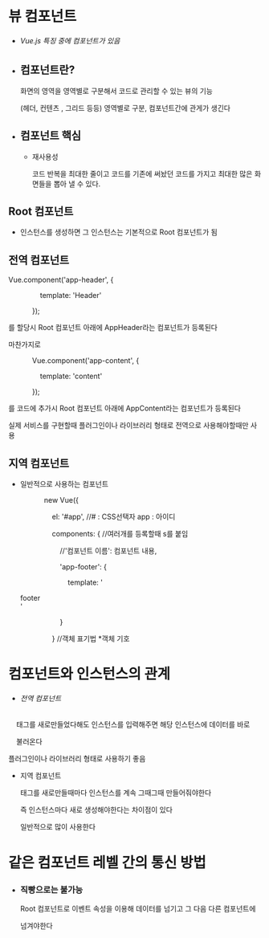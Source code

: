 # 뷰 컴포넌트

- ###### Vue.js 특징 중에 컴포넌트가 있음

- ## 컴포넌트란?
  
  화면의 영역을 영역별로 구분해서 코드로 관리할 수 있는 뷰의 기능
  
  (헤더, 컨텐츠 , 그리드 등등) 영역별로 구분, 컴포넌트간에 관게가 생긴다

- ## 컴포넌트 핵심
  
  - 재사용성
    
    코드 반복을 최대한 줄이고 코드를 기존에 써놨던 코드를 가지고 최대한 많은 화면들을 뽑아 낼 수 있다.

## Root 컴포넌트

- 인스턴스를 생성하면 그 인스턴스는 기본적으로 Root 컴포넌트가 됨

## 전역 컴포넌트

Vue.component('app-header', {

                template: 'Header'

            });

를 할당시 Root 컴포넌트 아래에 AppHeader라는 컴포넌트가 등록된다

마찬가지로

            Vue.component('app-content', {

                template: 'content'

            });

를 코드에 추가시 Root 컴포넌트 아래에 AppContent라는 컴포넌트가 등록된다

실제 서비스를 구현할때 플러그인이나 라이브러리 형태로 전역으로 사용해야할때만 사용

## 지역 컴포넌트

- 일반적으로 사용하는 컴포넌트
  
              new Vue({
  
                  el: '#app', //# : CSS선택자 app : 아이디
  
                  components: { //여러개를 등록할때 s를 붙임
  
                      //'컴포넌트 이름': 컴포넌트 내용,
  
                      'app-footer': {
  
                          template: '<footer>footer</footer>'
  
                      }
  
                  } //객체 표기법 *객체 기호

# 컴포넌트와 인스턴스의 관계

- ###### 전역 컴포넌트

    태그를 새로만들었다해도 인스턴스를 입력해주면 해당 인스턴스에 데이터를 바로 

    불러온다 

   플러그인이나 라이브러리 형태로 사용하기 좋음

- 지역 컴포넌트
  
  태그를 새로만들때마다 인스턴스를 계속 그때그때 만들어줘야한다
  
  즉 인스턴스마다 새로 생성해야한다는 차이점이 있다
  
  일반적으로 많이 사용한다

# 같은 컴포넌트 레벨 간의 통신 방법

- ### 직빵으로는 불가능
  
  Root 컴포넌트로 이벤트 속성을 이용해 데이터를 넘기고 그 다음 다른 컴포넌트에 
  
  넘겨야한다
